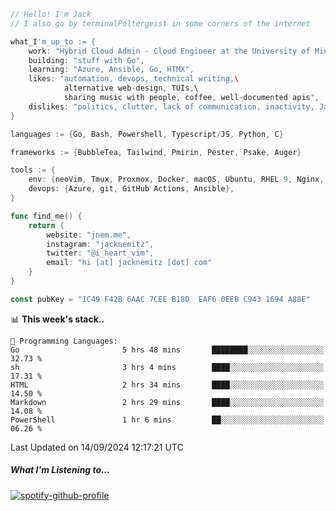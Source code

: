 ```go
// Hello! I'm Jack
// I also go by terminalPoltergeist in some corners of the internet

what_I'm_up_to := {
    work: "Hybrid Cloud Admin - Cloud Engineer at the University of Minnesota",
    building: "stuff with Go",
    learning: "Azure, Ansible, Go, HTMX",
    likes: "automation, devops, technical writing,\
            alternative web-design, TUIs,\
            sharing music with people, coffee, well-documented apis",
    dislikes: "politics, clutter, lack of communication, inactivity, Java",
}

languages := {Go, Bash, Powershell, Typescript/JS, Python, C}

frameworks := {BubbleTea, Tailwind, Pmirin, Pester, Psake, Auger}

tools := {
    env: {neoVim, Tmux, Proxmox, Docker, macOS, Ubuntu, RHEL 9, Nginx, DigitalOcean, Cloudflare},
    devops: {Azure, git, GitHub Actions, Ansible},
}

func find_me() {
    return {
        website: "jnem.me",
        instagram: "jacknemitz",
        twitter: "@i_heart_vim",
        email: "hi [at] jacknemitz [dot] com"
    }
}

const pubKey = "1C49 F42B 6AAC 7CEE B18D  EAF6 0EEB C943 1694 A88E"
```

<!--START_SECTION:waka-->
📊 **This week's stack..** 

```text
💬 Programming Languages: 
Go                       5 hrs 48 mins       ████████░░░░░░░░░░░░░░░░░   32.73 % 
sh                       3 hrs 4 mins        ████░░░░░░░░░░░░░░░░░░░░░   17.31 % 
HTML                     2 hrs 34 mins       ████░░░░░░░░░░░░░░░░░░░░░   14.50 % 
Markdown                 2 hrs 29 mins       ████░░░░░░░░░░░░░░░░░░░░░   14.08 % 
PowerShell               1 hr 6 mins         ██░░░░░░░░░░░░░░░░░░░░░░░   06.26 % 
```


 Last Updated on 14/09/2024 12:17:21 UTC
<!--END_SECTION:waka-->

##### What I'm Listening to...

[![spotify-github-profile](https://jnem.me/listening-item?maxAge=2592000)](https://jnem.me/listening)
